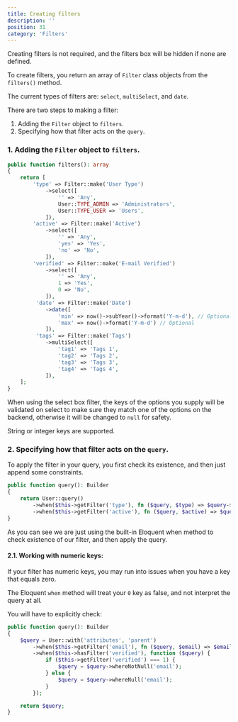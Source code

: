 ```yaml
---
title: Creating filters
description: ''
position: 31
category: 'Filters'
---
```


Creating filters is not required, and the filters box will be hidden if none are defined.

To create filters, you return an array of `Filter` class objects from the `filters()` method.

The current types of filters are: `select`, `multiSelect`, and `date`.

There are two steps to making a filter:

1. Adding the `Filter` object to `filters`.
2. Specifying how that filter acts on the `query`.

### 1. Adding the `Filter` object to `filters`.

```php
public function filters(): array
{
    return [
        'type' => Filter::make('User Type')
            ->select([
                '' => 'Any',
                User::TYPE_ADMIN => 'Administrators',
                User::TYPE_USER => 'Users',
            ]),
        'active' => Filter::make('Active')
            ->select([
                '' => 'Any',
                'yes' => 'Yes',
                'no' => 'No',
            ]),
        'verified' => Filter::make('E-mail Verified')
            ->select([
                '' => 'Any',
                1 => 'Yes',
                0 => 'No',
            ]),
         'date' => Filter::make('Date')
            ->date([
                'min' => now()->subYear()->format('Y-m-d'), // Optional
                'max' => now()->format('Y-m-d') // Optional
            ]),
         'tags' => Filter::make('Tags')
            ->multiSelect([
                'tag1' => 'Tags 1',
                'tag2' => 'Tags 2',
                'tag3' => 'Tags 3',
                'tag4' => 'Tags 4',
            ]),     
    ];
}
```

When using the select box filter, the keys of the options you supply will be validated on select to make sure they match one of the options on the backend, otherwise it will be changed to `null` for safety.

String or integer keys are supported.

### 2. Specifying how that filter acts on the `query`.

To apply the filter in your query, you first check its existence, and then just append some constraints.

```php
public function query(): Builder
{
    return User::query()
        ->when($this->getFilter('type'), fn ($query, $type) => $query->where('type', $type))
        ->when($this->getFilter('active'), fn ($query, $active) => $query->where('active', $active === 'yes'));
}
```

As you can see we are just using the built-in Eloquent when method to check existence of our filter, and then apply the query.

#### 2.1. Working with numeric keys:

If your filter has numeric keys, you may run into issues when you have a key that equals zero.

The Eloquent `when` method will treat your `0` key as false, and not interpret the query at all.

You will have to explicitly check:

```php
public function query(): Builder
{
    $query = User::with('attributes', 'parent')
        ->when($this->getFilter('email'), fn ($query, $email) => $email === 'yes' ? $query->whereNotNull('email') : $query->whereNull('email'))
        ->when($this->hasFilter('verified'), function ($query) {
            if ($this->getFilter('verified') === 1) {
                $query = $query->whereNotNull('email');
            } else {
                $query = $query->whereNull('email');
            }
        });

    return $query;
}
```
